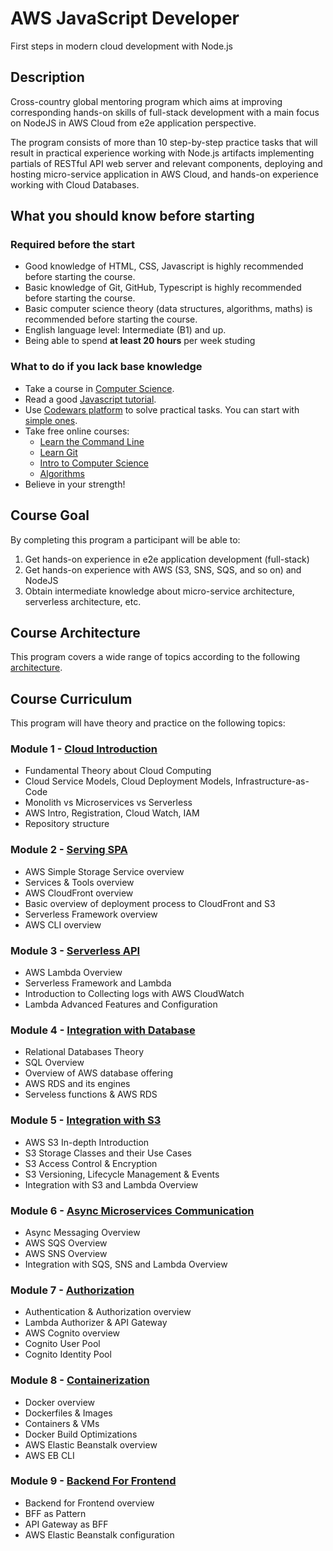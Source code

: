 # AWS JavaScript Developer
First steps in modern cloud development with Node.js

## Description

Cross-country global mentoring program which aims at improving corresponding hands-on skills of full-stack development with a main focus on NodeJS in AWS Cloud from e2e application perspective.

The program consists of more than 10 step-by-step practice tasks that will result in practical experience working with Node.js artifacts implementing partials of RESTful API web server and relevant components, deploying and hosting micro-service application in AWS Cloud, and hands-on experience working with Cloud Databases.

## What you should know before starting

### Required before the start

- Good knowledge of HTML, CSS, Javascript is highly recommended before starting the course.
- Basic knowledge of Git, GitHub, Typescript is highly recommended before starting the course.
- Basic computer science theory (data structures, algorithms, maths) is recommended before starting the course.
- English language level: Intermediate (B1) and up.
- Being able to spend **at least 20 hours** per week studing

### What to do if you lack base knowledge

- Take a course in [Computer Science](https://rkhaslarov.github.io/computer-science-introduction).
- Read a good [Javascript tutorial](https://javascript.info/).
- Use [Codewars platform](https://www.codewars.com/kata/search/javascript) to solve practical tasks. You can start with [simple ones](https://www.codewars.com/kata/search/javascript?q=&r%5B%5D=-8&beta=false).
- Take free online courses:
  - [Learn the Command Line](https://www.codecademy.com/learn/learn-the-command-line)
  - [Learn Git](https://www.codecademy.com/learn/learn-git)
  - [Intro to Computer Science](https://www.udacity.com/course/cs101)
  - [Algorithms](https://www.coursera.org/course/algs4partI)
- Believe in your strength!

## Course Goal

By completing this program a participant will be able to:

1. Get hands-on experience in e2e application development (full-stack)
2. Get hands-on experience with AWS (S3, SNS, SQS, and so on) and NodeJS
3. Obtain intermediate knowledge about micro-service architecture, serverless architecture, etc.

## Course Architecture

This program covers a wide range of topics according to the following [architecture](./Architecture.pdf).

## Course Curriculum

This program will have theory and practice on the following topics:

### Module 1 - [Cloud Introduction](./1_cloud_introduction/README.md)
- Fundamental Theory about Cloud Computing
- Cloud Service Models, Cloud Deployment Models, Infrastructure-as-Code
- Monolith vs Microservices vs Serverless
- AWS Intro, Registration, Cloud Watch, IAM
- Repository structure

### Module 2 - [Serving SPA](./2_serving_spa/README.md)
- AWS Simple Storage Service overview
- Services & Tools overview
- AWS CloudFront overview
- Basic overview of deployment process to CloudFront and S3
- Serverless Framework overview
- AWS CLI overview

### Module 3 - [Serverless API](./3_serverless_api/README.md)
- AWS Lambda Overview
- Serverless Framework and Lambda 
- Introduction to Collecting logs with AWS CloudWatch
- Lambda Advanced Features and Configuration

### Module 4 - [Integration with Database](./4_integration_with_database/README.md)
- Relational Databases Theory
- SQL Overview
- Overview of AWS database offering
- AWS RDS and its engines
- Serveless functions & AWS RDS

### Module 5 - [Integration with S3](./5_integration_with_s3/README.md)
- AWS S3 In-depth Introduction
- S3 Storage Classes and their Use Cases
- S3 Access Control & Encryption
- S3 Versioning, Lifecycle Management & Events
- Integration with S3 and Lambda Overview

### Module 6 - [Async Microservices Communication](./6_async_microservices_communication/README.md)
- Async Messaging Overview
- AWS SQS Overview
- AWS SNS Overview
- Integration with SQS, SNS and Lambda Overview

### Module 7 - [Authorization](./7_authorization/README.md)
- Authentication & Authorization overview
- Lambda Authorizer & API Gateway
- AWS Cognito overview
- Cognito User Pool
- Cognito Identity Pool

### Module 8 - [Containerization](./8_containerization/README.md)
- Docker overview
- Dockerfiles & Images
- Containers & VMs
- Docker Build Optimizations
- AWS Elastic Beanstalk overview
- AWS EB CLI

### Module 9 - [Backend For Frontend](./9_backend_for_frontend/README.md)
- Backend for Frontend overview
- BFF as Pattern
- API Gateway as BFF
- AWS Elastic Beanstalk configuration
